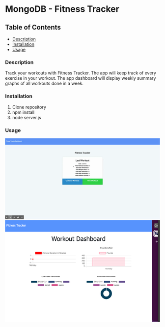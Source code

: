 # MongoDB - Fitness Tracker

## Table of Contents
* [Description](#Description)
* [Installation](#Installation)
* [Usage](#Usage)

### Description
Track your workouts with Fitness Tracker. The app will keep track of every exercise in your workout. The app dashboard will display weekly summary graphs of all workouts done in a week.

### Installation
1. Clone repository
2. npm install
3. node server.js

### Usage
![Demo](/assets/fitnessTracker.gif)
![Dashboard](/assets/dashboard.png)
